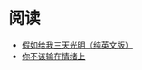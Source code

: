 # 阅读

- [假如给我三天光明（纯英文版）](http://localhost:8082/xingorg1Note/diarys/reading/three_days_to_see/chapter01.html)
- [你不该输在情绪上](http://localhost:8082/xingorg1Note/diarys/reading/emotion/001-foreword.html)

